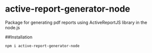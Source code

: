 # active-report-generator-node
Package for generating pdf reports using ActiveReportJS library in the node.js

##Installation 
```bash
npm i active-report-generator-node
